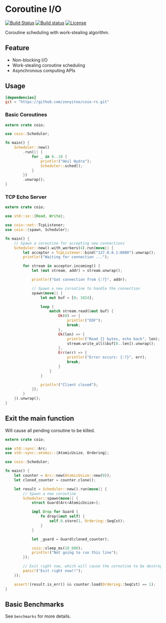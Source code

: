 # Coroutine I/O

[![Build Status](https://travis-ci.org/zonyitoo/coio-rs.svg?branch=master)](https://travis-ci.org/zonyitoo/coio-rs)
[![Build status](https://ci.appveyor.com/api/projects/status/h6jo4f4cqi2xeva9?svg=true)](https://ci.appveyor.com/project/zonyitoo/coio-rs)
[![License](https://img.shields.io/github/license/zonyitoo/coio-rs.svg)](https://github.com/zonyitoo/coio-rs)

Coroutine scheduling with work-stealing algorithm.

## Feature

* Non-blocking I/O
* Work-stealing coroutine scheduling
* Asynchronous computing APIs

## Usage

```toml
[dependencies]
git = "https://github.com/zonyitoo/coio-rs.git"
```

### Basic Coroutines

```rust
extern crate coio;

use coio::Scheduler;

fn main() {
    Scheduler::new()
        .run(|| {
            for _ in 0..10 {
                println!("Heil Hydra");
                Scheduler::sched();
            }
        })
        .unwrap();
}
```

### TCP Echo Server

```rust
extern crate coio;

use std::io::{Read, Write};

use coio::net::TcpListener;
use coio::{spawn, Scheduler};

fn main() {
    // Spawn a coroutine for accepting new connections
    Scheduler::new().with_workers(4).run(move|| {
        let acceptor = TcpListener::bind("127.0.0.1:8080").unwrap();
        println!("Waiting for connection ...");

        for stream in acceptor.incoming() {
            let (mut stream, addr) = stream.unwrap();

            println!("Got connection from {:?}", addr);

            // Spawn a new coroutine to handle the connection
            spawn(move|| {
                let mut buf = [0; 1024];

                loop {
                    match stream.read(&mut buf) {
                        Ok(0) => {
                            println!("EOF");
                            break;
                        },
                        Ok(len) => {
                            println!("Read {} bytes, echo back", len);
                            stream.write_all(&buf[0..len]).unwrap();
                        },
                        Err(err) => {
                            println!("Error occurs: {:?}", err);
                            break;
                        }
                    }
                }

                println!("Client closed");
            });
        }
    }).unwrap();
}
```

## Exit the main function

Will cause all pending coroutine to be killed.

```rust
extern crate coio;

use std::sync::Arc;
use std::sync::atomic::{AtomicUsize, Ordering};

use coio::Scheduler;

fn main() {
    let counter = Arc::new(AtomicUsize::new(0));
    let cloned_counter = counter.clone();

    let result = Scheduler::new().run(move|| {
        // Spawn a new coroutine
        Scheduler::spawn(move|| {
            struct Guard(Arc<AtomicUsize>);

            impl Drop for Guard {
                fn drop(&mut self) {
                    self.0.store(1, Ordering::SeqCst);
                }
            }

            let _guard = Guard(cloned_counter);

            coio::sleep_ms(10_000);
            println!("Not going to run this line");
        });

        // Exit right now, which will cause the coroutine to be destroyed.
        panic!("Exit right now!!");
    });

    assert!(result.is_err() && counter.load(Ordering::SeqCst) == 1);
}
```

## Basic Benchmarks

See `benchmarks` for more details.

